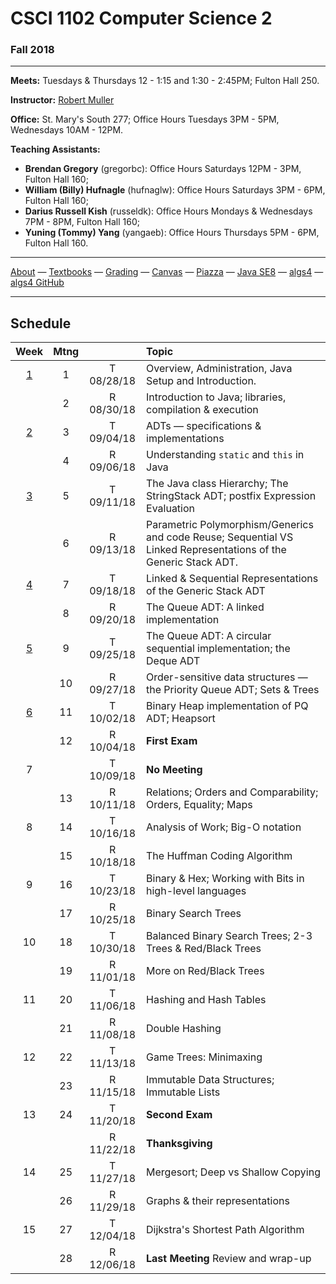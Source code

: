 # CSCI 1102 Computer Science 2

### Fall 2018

---

**Meets:** Tuesdays & Thursdays 12 - 1:15 and 1:30 - 2:45PM; Fulton Hall 250.

**Instructor:** [Robert Muller](http://www.cs.bc.edu/~muller/)

**Office:** St. Mary's South 277; Office Hours Tuesdays 3PM - 5PM, Wednesdays 10AM - 12PM.

**Teaching Assistants:**

+ **Brendan Gregory** (gregorbc): Office Hours Saturdays 12PM - 3PM, Fulton Hall 160;
+ **William (Billy) Hufnagle** (hufnaglw): Office Hours Saturdays 3PM - 6PM, Fulton Hall 160;
+ **Darius Russell Kish** (russeldk): Office Hours Mondays & Wednesdays 7PM - 8PM, Fulton Hall 160;
+ **Yuning (Tommy) Yang** (yangaeb): Office Hours Thursdays 5PM - 6PM, Fulton Hall 160.

---

[About](resources/about.md) —  [Textbooks](resources/textbooks.md) —  [Grading](resources/grading.md) —  [Canvas](https://bostoncollege.instructure.com/courses/1580576/gradebook)  —  [Piazza](https://piazza.com/class/jcdv8smgg9pzi) —  [Java SE8](https://docs.oracle.com/javase/8/docs/api/index.html?overview-summary.html) — [algs4](https://algs4.cs.princeton.edu/) — [algs4 GitHub](https://github.com/kevin-wayne/algs4)

---

## Schedule

|                   Week                    | Mtng |            | Topic                                                        |
| :---------------------------------------: | :--: | :--------: | :----------------------------------------------------------- |
| [1](https://github.com/BC-CSCI1102/week1) |  1   | T 08/28/18 | Overview, Administration, Java Setup and Introduction.       |
|                                           |  2   | R 08/30/18 | Introduction to Java; libraries, compilation & execution     |
| [2](https://github.com/BC-CSCI1102/week2) |  3   | T 09/04/18 | ADTs — specifications & implementations                      |
|                                           |  4   | R 09/06/18 | Understanding `static` and `this` in Java                    |
| [3](https://github.com/BC-CSCI1102/week3) |  5   | T 09/11/18 | The Java class Hierarchy; The StringStack ADT; postfix Expression Evaluation |
|                                           |  6   | R 09/13/18 | Parametric Polymorphism/Generics and code Reuse; Sequential VS Linked Representations of the Generic Stack ADT. |
| [4](https://github.com/BC-CSCI1102/week4) |  7   | T 09/18/18 | Linked & Sequential Representations of the Generic Stack ADT |
|                                           |  8   | R 09/20/18 | The Queue ADT: A linked implementation                       |
| [5](https://github.com/BC-CSCI1102/week5) |  9   | T 09/25/18 | The Queue ADT: A circular sequential implementation; the Deque ADT |
|                                           |  10  | R 09/27/18 | Order-sensitive data structures — the Priority Queue ADT; Sets & Trees |
| [6](https://github.com/BC-CSCI1102/week6) |  11  | T 10/02/18 | Binary Heap implementation of PQ ADT; Heapsort               |
|                                           |  12  | R 10/04/18 | **First Exam**                                               |
|                     7                     |      | T 10/09/18 | **No Meeting**                                               |
|                                           |  13  | R 10/11/18 | Relations; Orders and Comparability; Orders, Equality; Maps  |
|                     8                     |  14  | T 10/16/18 | Analysis of Work; Big-O notation                             |
|                                           |  15  | R 10/18/18 | The Huffman Coding Algorithm                                 |
|                     9                     |  16  | T 10/23/18 | Binary & Hex; Working with Bits in high-level languages      |
|                                           |  17  | R 10/25/18 | Binary Search Trees                                          |
|                    10                     |  18  | T 10/30/18 | Balanced Binary Search Trees; 2-3 Trees & Red/Black Trees    |
|                                           |  19  | R 11/01/18 | More on Red/Black Trees                                      |
|                    11                     |  20  | T 11/06/18 | Hashing and Hash Tables                                      |
|                                           |  21  | R 11/08/18 | Double Hashing                                               |
|                    12                     |  22  | T 11/13/18 | Game Trees: Minimaxing                                       |
|                                           |  23  | R 11/15/18 | Immutable Data Structures; Immutable Lists                   |
|                    13                     |  24  | T 11/20/18 | **Second Exam**                                              |
|                                           |      | R 11/22/18 | **Thanksgiving**                                             |
|                    14                     |  25  | T 11/27/18 | Mergesort; Deep vs Shallow Copying                           |
|                                           |  26  | R 11/29/18 | Graphs & their representations                               |
|                    15                     |  27  | T 12/04/18 | Dijkstra's Shortest Path Algorithm                           |
|                                           |  28  | R 12/06/18 | **Last Meeting** Review and wrap-up                          |


